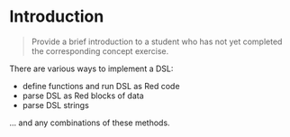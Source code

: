 # Introduction

> Provide a brief introduction to a student who has not yet completed the corresponding concept exercise.

There are various ways to implement a DSL:

* define functions and run DSL as Red code
* parse DSL as Red blocks of data
* parse DSL strings

... and any combinations of these methods.
